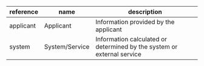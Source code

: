 | reference | name | description |
| --- | --- | --- |
| applicant | Applicant | Information provided by the applicant |
| system | System/Service | Information calculated or determined by the system or external service |
